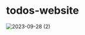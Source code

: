 # todos-website
![2023-09-28 (2)](https://github.com/mrithyunjeyan572/todos-website/assets/124188512/b99a8131-544f-4c75-b75b-22b37b6593d2)

